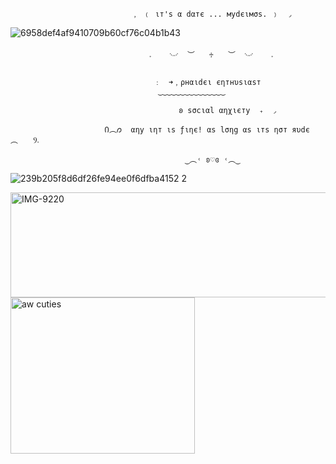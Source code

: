                                ﹐ ﹙ ιт's α dαтє ... мydєιмσs. ﹚  ◞

![6958def4af9410709b60cf76c04b1b43](https://github.com/user-attachments/assets/2bd2e75d-8371-4b18-80ee-ecadd40e199c)




                                   𝅄    ࿙࿚  ︶ ⠀ ♱⠀  ︶  ࿙࿚    𝅄
                                   
                                    ﹕　➜﹐ρнαιdєι єηтнυsιαsт
                                     ‿‿‿‿‿‿‿‿‿‿‿‿‿‿‿

                                    　    𐐪 sσcιαl αηχιєтy  ₊  ◞
                                       
                         Ი︵𐑼  αηy ιηт ιs ƒιηє! αs lσηg αs ιтs ησт яυdє ⠀︵⠀ ⠀Ⳋ𝅄

                                           ‿︵˓ ʚ♡ɞ ˓︵‿ 
                                       
![239b205f8d6df26fe94ee0f6dfba4152 2](https://github.com/user-attachments/assets/baf2348b-58aa-4b49-91a9-56bf539aec14)

<img width="1280" height="168" alt="IMG-9220" src="https://github.com/user-attachments/assets/2afb2b9f-0b55-4d28-971c-358d9d36fe9a" />
       
                                
<img width="295" height="250" alt="aw cuties" src="https://github.com/user-attachments/assets/b2482f86-5e25-496b-a4f2-842c13da4b7f" />
